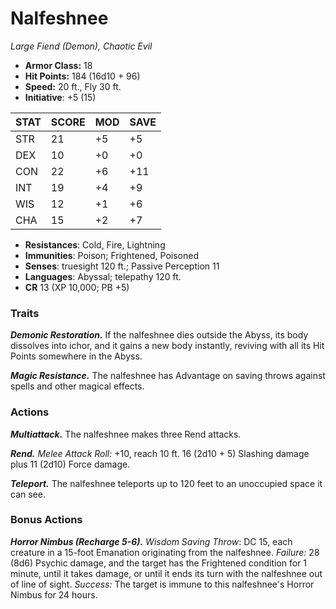 # Nalfeshnee

*Large Fiend (Demon), Chaotic Evil*

- **Armor Class:** 18
- **Hit Points:** 184 (16d10 + 96)
- **Speed:** 20 ft., Fly 30 ft.
- **Initiative**: +5 (15)

|STAT|SCORE|MOD|SAVE|
| --- | --- | --- | ---- |
| STR | 21 | +5 | +5 |
| DEX | 10 | +0 | +0 |
| CON | 22 | +6 | +11 |
| INT | 19 | +4 | +9 |
| WIS | 12 | +1 | +6 |
| CHA | 15 | +2 | +7 |

- **Resistances**: Cold, Fire, Lightning
- **Immunities**: Poison; Frightened, Poisoned
- **Senses**: truesight 120 ft.; Passive Perception 11
- **Languages**: Abyssal; telepathy 120 ft.
- **CR** 13 (XP 10,000; PB +5)

### Traits

***Demonic Restoration.*** If the nalfeshnee dies outside the Abyss, its body dissolves into ichor, and it gains a new body instantly, reviving with all its Hit Points somewhere in the Abyss.

***Magic Resistance.*** The nalfeshnee has Advantage on saving throws against spells and other magical effects.


### Actions

***Multiattack.*** The nalfeshnee makes three Rend attacks.

***Rend.*** *Melee Attack Roll:* +10, reach 10 ft. 16 (2d10 + 5) Slashing damage plus 11 (2d10) Force damage.

***Teleport.*** The nalfeshnee teleports up to 120 feet to an unoccupied space it can see.


### Bonus Actions

***Horror Nimbus (Recharge 5-6).*** *Wisdom Saving Throw*: DC 15, each creature in a 15-foot Emanation originating from the nalfeshnee. *Failure:*  28 (8d6) Psychic damage, and the target has the Frightened condition for 1 minute, until it takes damage, or until it ends its turn with the nalfeshnee out of line of sight. *Success:*  The target is immune to this nalfeshnee's Horror Nimbus for 24 hours.
